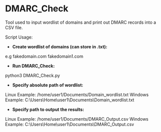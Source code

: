 # DMARC_Check
Tool used to input wordlist of domains and print out DMARC records into a CSV file.

Script Usage:
- **Create wordlist of domains (can store in .txt):**
  
e.g fakedomain.com
    fakedomain1.com
  
- **Run DMARC_Check:**
  
python3 DMARC_Check.py

- **Specify absolute path of wordlist:**
  
Linux Example: /home/user1/Documents/Domain_wordlist.txt
Windows Example: C:\Users\Home\user1\Documents\Domain_wordlist.txt

- **Specify path to output the results:**
  
Linux Example: /home/user1/Documents/DMARC_Output.csv
Windows Example: C:\Users\Home\user1\Documents\DMARC_Output.csv
